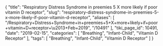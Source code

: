 {
    "title": "Respiratory Distress Syndrome in preemies 5 X more likely if poor vitamin D receptor",
    "slug": "respiratory-distress-syndrome-in-preemies-5-x-more-likely-if-poor-vitamin-d-receptor",
    "aliases": [
        "/Respiratory+Distress+Syndrome+in+preemies+5+X+more+likely+if+poor+vitamin+D+receptor+\u2013+Feb+2019",
        "/10491"
    ],
    "tiki_page_id": 10491,
    "date": "2019-02-15",
    "categories": [
        "Breathing",
        "Infant-Child",
        "Vitamin D Receptor"
    ],
    "tags": [
        "Breathing",
        "Infant-Child",
        "Vitamin D Receptor"
    ]
}